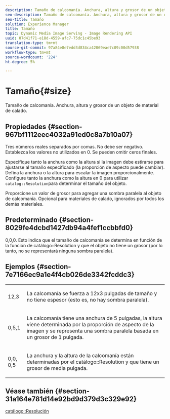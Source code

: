 ```yaml
---
description: Tamaño de calcomanía. Anchura, altura y grosor de un objeto de material de calado.
seo-description: Tamaño de calcomanía. Anchura, altura y grosor de un objeto de material de calado.
seo-title: Tamaño
solution: Experience Manager
title: Tamaño
topic: Dynamic Media Image Serving - Image Rendering API
uuid: 07d41f71-e18d-4559-afc7-75dc1c45be93
translation-type: tm+mt
source-git-commit: 97a84e8e7edd3d834ca42069eae7c09c00d57938
workflow-type: tm+mt
source-wordcount: '224'
ht-degree: 5%

---
```



# Tamaño{#size}

Tamaño de calcomanía. Anchura, altura y grosor de un objeto de material de calado.

## Propiedades {#section-967bf1112eec4032a91ed0c8a7b10a07}

Tres números reales separados por comas. No debe ser negativo. Establezca los valores no utilizados en 0. Se pueden omitir ceros finales.

Especifique tanto la anchura como la altura si la imagen debe estirarse para ajustarse al tamaño especificado (la proporción de aspecto puede cambiar). Defina la anchura o la altura para escalar la imagen proporcionalmente. Configure tanto la anchura como la altura en 0 para utilizar `catalog::Resolution`para determinar el tamaño del objeto.

Proporcione un valor de grosor para agregar una sombra paralela al objeto de calcomanía. Opcional para materiales de calado, ignorados por todos los demás materiales.

## Predeterminado {#section-8029fe4dcbd1427db94a4fef1ccbbfd0}

0,0,0. Esto indica que el tamaño de calcomanía se determina en función de la función de catálogo::Resolution y que el objeto no tiene un grosor (por lo tanto, no se representará ninguna sombra paralela).

## Ejemplos {#section-7e7166ec9a1e4f4cb026de3342fcddc3}

<table id="simpletable_E3503BD975F342C58DDB4C2B56BF0CEE"> 
 <tr class="strow"> 
  <td class="stentry"> <p>12,3 </p></td> 
  <td class="stentry"> <p>La calcomanía se fuerza a 12x3 pulgadas de tamaño y no tiene espesor (esto es, no hay sombra paralela). </p></td> 
 </tr> 
 <tr class="strow"> 
  <td class="stentry"> <p>0,5,1 </p></td> 
  <td class="stentry"> <p>La calcomanía tiene una anchura de 5 pulgadas, la altura viene determinada por la proporción de aspecto de la imagen y se representa una sombra paralela basada en un grosor de 1 pulgada. </p></td> 
 </tr> 
 <tr class="strow"> 
  <td class="stentry"> <p>0,0, 0,5 </p></td> 
  <td class="stentry"> <p>La anchura y la altura de la calcomanía están determinadas por el catálogo::Resolution y que tiene un grosor de media pulgada. </p></td> 
 </tr> 
</table>

## Véase también {#section-31a164e781d14e92bd9d379d3c329e92}

[catálogo::Resolución](../../../../../ir-api/material-cat/image-rendering-api-ref/c-ir-material-catalog/c-ir-attributes-reference/r-ir-resolution.md#reference-09fe14e6bfbf4db6b7f4369fffecc806)
